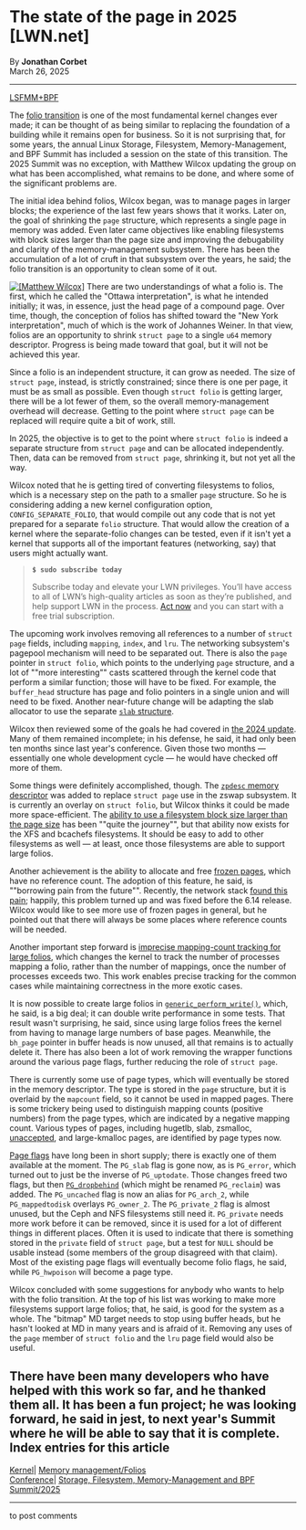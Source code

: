 # The state of the page in 2025 [LWN.net]

By **Jonathan Corbet**  
March 26, 2025 

* * *

[LSFMM+BPF](/Articles/lsfmmbpf2025/)

The [folio transition](/Articles/849538/) is one of the most fundamental kernel changes ever made; it can be thought of as being similar to replacing the foundation of a building while it remains open for business. So it is not surprising that, for some years, the annual Linux Storage, Filesystem, Memory-Management, and BPF Summit has included a session on the state of this transition. The 2025 Summit was no exception, with Matthew Wilcox updating the group on what has been accomplished, what remains to be done, and where some of the significant problems are. 

The initial idea behind folios, Wilcox began, was to manage pages in larger blocks; the experience of the last few years shows that it works. Later on, the goal of shrinking the `page` structure, which represents a single page in memory was added. Even later came objectives like enabling filesystems with block sizes larger than the page size and improving the debugability and clarity of the memory-management subsystem. There has been the accumulation of a lot of cruft in that subsystem over the years, he said; the folio transition is an opportunity to clean some of it out. 

[![\[Matthew Wilcox\]](https://static.lwn.net/images/conf/2025/lsfmm/MatthewWilcox-sm.png)](/Articles/1015332/) There are two understandings of what a folio is. The first, which he called the "Ottawa interpretation", is what he intended initially; it was, in essence, just the head page of a compound page. Over time, though, the conception of folios has shifted toward the "New York interpretation", much of which is the work of Johannes Weiner. In that view, folios are an opportunity to shrink `struct page` to a single `u64` memory descriptor. Progress is being made toward that goal, but it will not be achieved this year. 

Since a folio is an independent structure, it can grow as needed. The size of `struct page`, instead, is strictly constrained; since there is one per page, it must be as small as possible. Even though `struct folio` is getting larger, there will be a lot fewer of them, so the overall memory-management overhead will decrease. Getting to the point where `struct page` can be replaced will require quite a bit of work, still. 

In 2025, the objective is to get to the point where `struct folio` is indeed a separate structure from `struct page` and can be allocated independently. Then, data can be removed from `struct page`, shrinking it, but not yet all the way. 

Wilcox noted that he is getting tired of converting filesystems to folios, which is a necessary step on the path to a smaller `page` structure. So he is considering adding a new kernel configuration option, `CONFIG_SEPARATE_FOLIO`, that would compile out any code that is not yet prepared for a separate `folio` structure. That would allow the creation of a kernel where the separate-folio changes can be tested, even if it isn't yet a kernel that supports all of the important features (networking, say) that users might actually want. 

> **`$ sudo subscribe today`**
> 
> Subscribe today and elevate your LWN privileges. You’ll have access to all of LWN’s high-quality articles as soon as they’re published, and help support LWN in the process. [Act now](https://lwn.net/Promo/nst-sudo/claim) and you can start with a free trial subscription. 

The upcoming work involves removing all references to a number of `struct page` fields, including `mapping`, `index`, and `lru`. The networking subsystem's pagepool mechanism will need to be separated out. There is also the `page` pointer in `struct folio`, which points to the underlying `page` structure, and a lot of ""more interesting"" casts scattered through the kernel code that perform a similar function; those will have to be fixed. For example, the `buffer_head` structure has page and folio pointers in a single union and will need to be fixed. Another near-future change will be adapting the slab allocator to use the separate [`slab` structure](/Articles/871982/). 

Wilcox then reviewed some of the goals he had covered in [the 2024 update](/Articles/973565/). Many of them remained incomplete; in his defense, he said, it had only been ten months since last year's conference. Given those two months — essentially one whole development cycle — he would have checked off more of them. 

Some things were definitely accomplished, though. The [`zpdesc` memory descriptor](/Articles/1002362/) was added to replace `struct page` use in the zswap subsystem. It is currently an overlay on `struct folio`, but Wilcox thinks it could be made more space-efficient. The [ability to use a filesystem block size larger than the page size](/Articles/1009548/) has been ""quite the journey"", but that ability now exists for the XFS and bcachefs filesystems. It should be easy to add to other filesystems as well — at least, once those filesystems are able to support large folios. 

Another achievement is the ability to allocate and free [frozen pages](/Articles/1000654/), which have no reference count. The adoption of this feature, he said, is ""borrowing pain from the future"". Recently, the network stack [found this pain](/Articles/1013408/); happily, this problem turned up and was fixed before the 6.14 release. Wilcox would like to see more use of frozen pages in general, but he pointed out that there will always be some places where reference counts will be needed. 

Another important step forward is [imprecise mapping-count tracking for large folios](/Articles/1013649/), which changes the kernel to track the number of processes mapping a folio, rather than the number of mappings, once the number of processes exceeds two. This work enables precise tracking for the common cases while maintaining correctness in the more exotic cases. 

It is now possible to create large folios in [`generic_perform_write()`](https://elixir.bootlin.com/linux/v6.13.7/source/mm/filemap.c#L4007), which, he said, is a big deal; it can double write performance in some tests. That result wasn't surprising, he said, since using large folios frees the kernel from having to manage large numbers of base pages. Meanwhile, the `bh_page` pointer in buffer heads is now unused, all that remains is to actually delete it. There has also been a lot of work removing the wrapper functions around the various page flags, further reducing the role of `struct page`. 

There is currently some use of page types, which will eventually be stored in the memory descriptor. The type is stored in the `page` structure, but it is overlaid by the `mapcount` field, so it cannot be used in mapped pages. There is some trickery being used to distinguish mapping counts (positive numbers) from the page types, which are indicated by a negative mapping count. Various types of pages, including hugetlb, slab, zsmalloc, [unaccepted](/Articles/928328/), and large-kmalloc pages, are identified by page types now. 

[Page flags](/Articles/974515/) have long been in short supply; there is exactly one of them available at the moment. The `PG_slab` flag is gone now, as is `PG_error`, which turned out to just be the inverse of `PG_uptodate`. Those changes freed two flags, but then [`PG_dropbehind`](https://git.kernel.org/linus/cceba6f7e46c) (which might be renamed `PG_reclaim`) was added. The `PG_uncached` flag is now an alias for `PG_arch_2`, while `PG_mappedtodisk` overlays `PG_owner_2`. The `PG_private_2` flag is almost unused, but the Ceph and NFS filesystems still need it. `PG_private` needs more work before it can be removed, since it is used for a lot of different things in different places. Often it is used to indicate that there is something stored in the `private` field of `struct page`, but a test for `NULL` should be usable instead (some members of the group disagreed with that claim). Most of the existing page flags will eventually become folio flags, he said, while `PG_hwpoison` will become a page type. 

Wilcox concluded with some suggestions for anybody who wants to help with the folio transition. At the top of his list was working to make more filesystems support large folios; that, he said, is good for the system as a whole. The "bitmap" MD target needs to stop using buffer heads, but he hasn't looked at MD in many years and is afraid of it. Removing any uses of the `page` member of `struct folio` and the `lru` page field would also be useful. 

There have been many developers who have helped with this work so far, and he thanked them all. It has been a fun project; he was looking forward, he said in jest, to next year's Summit where he will be able to say that it is complete.  
Index entries for this article  
---  
[Kernel](/Kernel/Index)| [Memory management/Folios](/Kernel/Index#Memory_management-Folios)  
[Conference](/Archives/ConferenceIndex/)| [Storage, Filesystem, Memory-Management and BPF Summit/2025](/Archives/ConferenceIndex/#Storage_Filesystem_Memory-Management_and_BPF_Summit-2025)  
  


* * *

to post comments 
